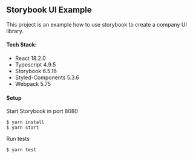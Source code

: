 ## Storybook UI Example

This project is an example how to use storybook to create a company UI library.

#### Tech Stack:
 
 - React 18.2.0
 - Typescript 4.9.5
 - Storybook 6.5.16
 - Styled-Components 5.3.6
 - Webpack 5.75

#### Setup

Start Storybook in port 8080
~~~
$ yarn install
$ yarn start
~~~

Run tests
~~~
$ yarn test
~~~